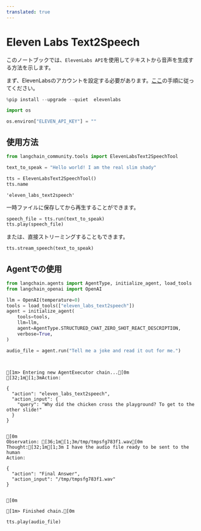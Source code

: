 ```yaml
---
translated: true
---
```


# Eleven Labs Text2Speech

このノートブックでは、`ElevenLabs API`を使用してテキストから音声を生成する方法を示します。

まず、ElevenLabsのアカウントを設定する必要があります。[ここ](https://docs.elevenlabs.io/welcome/introduction)の手順に従ってください。

```python
%pip install --upgrade --quiet  elevenlabs
```

```python
import os

os.environ["ELEVEN_API_KEY"] = ""
```

## 使用方法

```python
from langchain_community.tools import ElevenLabsText2SpeechTool

text_to_speak = "Hello world! I am the real slim shady"

tts = ElevenLabsText2SpeechTool()
tts.name
```

```output
'eleven_labs_text2speech'
```

一時ファイルに保存してから再生することができます。

```python
speech_file = tts.run(text_to_speak)
tts.play(speech_file)
```

または、直接ストリーミングすることもできます。

```python
tts.stream_speech(text_to_speak)
```

## Agentでの使用

```python
from langchain.agents import AgentType, initialize_agent, load_tools
from langchain_openai import OpenAI
```

```python
llm = OpenAI(temperature=0)
tools = load_tools(["eleven_labs_text2speech"])
agent = initialize_agent(
    tools=tools,
    llm=llm,
    agent=AgentType.STRUCTURED_CHAT_ZERO_SHOT_REACT_DESCRIPTION,
    verbose=True,
)
```

```python
audio_file = agent.run("Tell me a joke and read it out for me.")
```

```output


[1m> Entering new AgentExecutor chain...[0m
[32;1m[1;3mAction:

{
  "action": "eleven_labs_text2speech",
  "action_input": {
    "query": "Why did the chicken cross the playground? To get to the other slide!"
  }
}


[0m
Observation: [36;1m[1;3m/tmp/tmpsfg783f1.wav[0m
Thought:[32;1m[1;3m I have the audio file ready to be sent to the human
Action:

{
  "action": "Final Answer",
  "action_input": "/tmp/tmpsfg783f1.wav"
}


[0m

[1m> Finished chain.[0m
```

```python
tts.play(audio_file)
```
